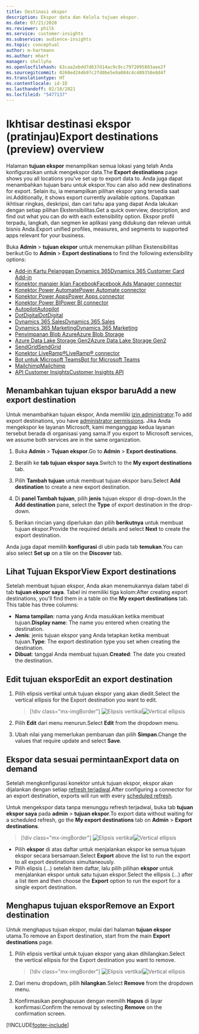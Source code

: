 ```yaml
---
title: Destinasi ekspor
description: Ekspor data dan Kelola tujuan ekspor.
ms.date: 07/21/2020
ms.reviewer: philk
ms.service: customer-insights
ms.subservice: audience-insights
ms.topic: conceptual
author: m-hartmann
ms.author: mhart
manager: shellyha
ms.openlocfilehash: 63caa2ebdd7d637d14ac9c9cc7972095803aee2f
ms.sourcegitcommit: 0260ed244b97c2fd0be5e9a084c4c489358e8d4f
ms.translationtype: HT
ms.contentlocale: id-ID
ms.lasthandoff: 02/18/2021
ms.locfileid: "5477137"
---
```

# <a name="export-destinations-preview-overview"></a><span data-ttu-id="26065-103">Ikhtisar destinasi ekspor (pratinjau)</span><span class="sxs-lookup"><span data-stu-id="26065-103">Export destinations (preview) overview</span></span>

<span data-ttu-id="26065-104">Halaman **tujuan ekspor** menampilkan semua lokasi yang telah Anda konfigurasikan untuk mengekspor data.</span><span class="sxs-lookup"><span data-stu-id="26065-104">The **Export destinations** page shows you all locations you've set up to export data to.</span></span> <span data-ttu-id="26065-105">Anda juga dapat menambahkan tujuan baru untuk ekspor.</span><span class="sxs-lookup"><span data-stu-id="26065-105">You can also add new destinations for export.</span></span> <span data-ttu-id="26065-106">Selain itu, ia menampilkan pilihan ekspor yang tersedia saat ini.</span><span class="sxs-lookup"><span data-stu-id="26065-106">Additionally, it shows export currently available options.</span></span> <span data-ttu-id="26065-107">Dapatkan ikhtisar ringkas, deskripsi, dan cari tahu apa yang dapat Anda lakukan dengan setiap pilihan Ekstensibilitas.</span><span class="sxs-lookup"><span data-stu-id="26065-107">Get a quick overview, description, and find out what you can do with each extensibility option.</span></span> <span data-ttu-id="26065-108">Ekspor profil terpadu, langkah, dan segmen ke aplikasi yang didukung dan relevan untuk bisnis Anda.</span><span class="sxs-lookup"><span data-stu-id="26065-108">Export unified profiles, measures, and segments to supported apps relevant for your business.</span></span>

<span data-ttu-id="26065-109">Buka **Admin** > **tujuan ekspor** untuk menemukan pilihan Ekstensibilitas berikut:</span><span class="sxs-lookup"><span data-stu-id="26065-109">Go to **Admin** > **Export destinations** to find the following extensibility options:</span></span>

- [<span data-ttu-id="26065-110">Add-in Kartu Pelanggan Dynamics 365</span><span class="sxs-lookup"><span data-stu-id="26065-110">Dynamics 365 Customer Card Add-in</span></span>](customer-card-add-in.md)
- [<span data-ttu-id="26065-111">Konektor manajer iklan Facebook</span><span class="sxs-lookup"><span data-stu-id="26065-111">Facebook Ads Manager connector</span></span>](export-facebook.md)
- [<span data-ttu-id="26065-112">Konektor Power Automate</span><span class="sxs-lookup"><span data-stu-id="26065-112">Power Automate connector</span></span>](export-power-automate.md)
- [<span data-ttu-id="26065-113">Konektor Power Apps</span><span class="sxs-lookup"><span data-stu-id="26065-113">Power Apps connector</span></span>](export-power-apps.md)
- [<span data-ttu-id="26065-114">Konektor Power BI</span><span class="sxs-lookup"><span data-stu-id="26065-114">Power BI connector</span></span>](export-power-bi.md)
- [<span data-ttu-id="26065-115">Autopilot</span><span class="sxs-lookup"><span data-stu-id="26065-115">Autopilot</span></span>](export-autopilot.md)
- [<span data-ttu-id="26065-116">DotDigital</span><span class="sxs-lookup"><span data-stu-id="26065-116">DotDigital</span></span>](export-dotdigital.md)
- [<span data-ttu-id="26065-117">Dynamics 365 Sales</span><span class="sxs-lookup"><span data-stu-id="26065-117">Dynamics 365 Sales</span></span>](export-dynamics365-sales.md)
- [<span data-ttu-id="26065-118">Dynamics 365 Marketing</span><span class="sxs-lookup"><span data-stu-id="26065-118">Dynamics 365 Marketing</span></span>](export-dynamics365-marketing.md)
- [<span data-ttu-id="26065-119">Penyimpanan Blob Azure</span><span class="sxs-lookup"><span data-stu-id="26065-119">Azure Blob Storage</span></span>](export-azure-blob-storage.md)
- [<span data-ttu-id="26065-120">Azure Data Lake Storage Gen2</span><span class="sxs-lookup"><span data-stu-id="26065-120">Azure Data Lake Storage Gen2</span></span>](export-azure-data-lake-storage-gen2.md)
- [<span data-ttu-id="26065-121">SendGrid</span><span class="sxs-lookup"><span data-stu-id="26065-121">SendGrid</span></span>](export-sendgrid.md)
- [<span data-ttu-id="26065-122">Konektor LiveRamp&reg;</span><span class="sxs-lookup"><span data-stu-id="26065-122">LiveRamp&reg; connector</span></span>](export-liveramp.md)
- [<span data-ttu-id="26065-123">Bot untuk Microsoft Teams</span><span class="sxs-lookup"><span data-stu-id="26065-123">Bot for Microsoft Teams</span></span>](export-teams-bot.md)
- [<span data-ttu-id="26065-124">Mailchimp</span><span class="sxs-lookup"><span data-stu-id="26065-124">Mailchimp</span></span>](export-mailchimp.md)
- [<span data-ttu-id="26065-125">API Customer Insights</span><span class="sxs-lookup"><span data-stu-id="26065-125">Customer Insights API</span></span>](apis.md)

## <a name="add-a-new-export-destination"></a><span data-ttu-id="26065-126">Menambahkan tujuan ekspor baru</span><span class="sxs-lookup"><span data-stu-id="26065-126">Add a new export destination</span></span>

<span data-ttu-id="26065-127">Untuk menambahkan tujuan ekspor, Anda memiliki [izin administrator](permissions.md).</span><span class="sxs-lookup"><span data-stu-id="26065-127">To add export destinations, you have [administrator permissions](permissions.md).</span></span> <span data-ttu-id="26065-128">Jika Anda mengekspor ke layanan Microsoft, kami menganggap kedua layanan tersebut berada di organisasi yang sama.</span><span class="sxs-lookup"><span data-stu-id="26065-128">If you export to Microsoft services, we assume both services are in the same organization.</span></span>

1. <span data-ttu-id="26065-129">Buka **Admin** > **Tujuan ekspor**.</span><span class="sxs-lookup"><span data-stu-id="26065-129">Go to **Admin** > **Export destinations**.</span></span>

1. <span data-ttu-id="26065-130">Beralih ke **tab tujuan ekspor saya**.</span><span class="sxs-lookup"><span data-stu-id="26065-130">Switch to the **My export destinations** tab.</span></span>

1. <span data-ttu-id="26065-131">Pilih **Tambah tujuan** untuk membuat tujuan ekspor baru.</span><span class="sxs-lookup"><span data-stu-id="26065-131">Select **Add destination** to create a new export destination.</span></span>

1. <span data-ttu-id="26065-132">Di **panel Tambah tujuan**, pilih **jenis** tujuan ekspor di drop-down.</span><span class="sxs-lookup"><span data-stu-id="26065-132">In the **Add destination** pane, select the **Type** of export destination in the drop-down.</span></span>

1. <span data-ttu-id="26065-133">Berikan rincian yang diperlukan dan pilih **berikutnya** untuk membuat tujuan ekspor.</span><span class="sxs-lookup"><span data-stu-id="26065-133">Provide the required details and select **Next** to create the export destination.</span></span>

<span data-ttu-id="26065-134">Anda juga dapat memilih **konfigurasi** di ubin pada tab **temukan**.</span><span class="sxs-lookup"><span data-stu-id="26065-134">You can also select **Set up** on a tile on the **Discover** tab.</span></span>

## <a name="view-export-destinations"></a><span data-ttu-id="26065-135">Lihat Tujuan Ekspor</span><span class="sxs-lookup"><span data-stu-id="26065-135">View Export destinations</span></span>

<span data-ttu-id="26065-136">Setelah membuat tujuan ekspor, Anda akan menemukannya dalam tabel di tab **tujuan ekspor saya**. Tabel ini memiliki tiga kolom:</span><span class="sxs-lookup"><span data-stu-id="26065-136">After creating export destinations, you'll find them in a table on the **My export destinations** tab. This table has three columns:</span></span>

- <span data-ttu-id="26065-137">**Nama tampilan**: nama yang Anda masukkan ketika membuat tujuan.</span><span class="sxs-lookup"><span data-stu-id="26065-137">**Display name**: The name you entered when creating the destination.</span></span>
- <span data-ttu-id="26065-138">**Jenis**: jenis tujuan ekspor yang Anda tetapkan ketika membuat tujuan.</span><span class="sxs-lookup"><span data-stu-id="26065-138">**Type**: The export destination type you set when creating the destination.</span></span>
- <span data-ttu-id="26065-139">**Dibuat**: tanggal Anda membuat tujuan.</span><span class="sxs-lookup"><span data-stu-id="26065-139">**Created**: The date you created the destination.</span></span>

## <a name="edit-an-export-destination"></a><span data-ttu-id="26065-140">Edit tujuan ekspor</span><span class="sxs-lookup"><span data-stu-id="26065-140">Edit an export destination</span></span>

1. <span data-ttu-id="26065-141">Pilih elipsis vertikal untuk tujuan ekspor yang akan diedit.</span><span class="sxs-lookup"><span data-stu-id="26065-141">Select the vertical ellipsis for the Export destination you want to edit.</span></span>

   > [!div class="mx-imgBorder"]
   > <span data-ttu-id="26065-142">![Elipsis vertikal](media/export-destinations-page-ellipsis.png "Elipsis vertikal")</span><span class="sxs-lookup"><span data-stu-id="26065-142">![Vertical ellipsis](media/export-destinations-page-ellipsis.png "Vertical ellipsis")</span></span>

1. <span data-ttu-id="26065-143">Pilih **Edit** dari menu menurun.</span><span class="sxs-lookup"><span data-stu-id="26065-143">Select **Edit** from the dropdown menu.</span></span>

1. <span data-ttu-id="26065-144">Ubah nilai yang memerlukan pembaruan dan pilih **Simpan**.</span><span class="sxs-lookup"><span data-stu-id="26065-144">Change the values that require update and select **Save**.</span></span>

## <a name="export-data-on-demand"></a><span data-ttu-id="26065-145">Ekspor data sesuai permintaan</span><span class="sxs-lookup"><span data-stu-id="26065-145">Export data on demand</span></span>

<span data-ttu-id="26065-146">Setelah mengkonfigurasi konektor untuk tujuan ekspor, ekspor akan dijalankan dengan setiap [refresh terjadwal](system.md#schedule-tab).</span><span class="sxs-lookup"><span data-stu-id="26065-146">After configuring a connector for an export destination, exports will run with every [scheduled refresh](system.md#schedule-tab).</span></span>

<span data-ttu-id="26065-147">Untuk mengekspor data tanpa menunggu refresh terjadwal, buka tab **tujuan ekspor saya** pada **admin** > **tujuan ekspor**.</span><span class="sxs-lookup"><span data-stu-id="26065-147">To export data without waiting for a scheduled refresh, go the **My export destinations** tab on **Admin** > **Export destinations**.</span></span>

> [!div class="mx-imgBorder"]
> <span data-ttu-id="26065-148">![Elipsis vertikal](media/export-destinations-page-ellipsis.png "Elipsis vertikal")</span><span class="sxs-lookup"><span data-stu-id="26065-148">![Vertical ellipsis](media/export-destinations-page-ellipsis.png "Vertical ellipsis")</span></span>

- <span data-ttu-id="26065-149">Pilih **ekspor** di atas daftar untuk menjalankan ekspor ke semua tujuan ekspor secara bersamaan.</span><span class="sxs-lookup"><span data-stu-id="26065-149">Select **Export** above the list to run the export to all export destinations simultaneously.</span></span>
- <span data-ttu-id="26065-150">Pilih elipsis (...) setelah item daftar, lalu pilih pilihan **ekspor** untuk menjalankan ekspor untuk satu tujuan ekspor.</span><span class="sxs-lookup"><span data-stu-id="26065-150">Select the ellipsis (...) after a list item and then choose the **Export** option to run the export for a single export destination.</span></span>

## <a name="remove-an-export-destination"></a><span data-ttu-id="26065-151">Menghapus tujuan ekspor</span><span class="sxs-lookup"><span data-stu-id="26065-151">Remove an Export destination</span></span>

<span data-ttu-id="26065-152">Untuk menghapus tujuan ekspor, mulai dari halaman **tujuan ekspor** utama.</span><span class="sxs-lookup"><span data-stu-id="26065-152">To remove an Export destination, start from the main **Export destinations** page.</span></span>

1. <span data-ttu-id="26065-153">Pilih elipsis vertikal untuk tujuan ekspor yang akan dihilangkan.</span><span class="sxs-lookup"><span data-stu-id="26065-153">Select the vertical ellipsis for the Export destination you want to remove.</span></span>

   > [!div class="mx-imgBorder"]
   > <span data-ttu-id="26065-154">![Elipsis vertikal](media/export-destinations-page-ellipsis.png "Elipsis vertikal")</span><span class="sxs-lookup"><span data-stu-id="26065-154">![Vertical ellipsis](media/export-destinations-page-ellipsis.png "Vertical ellipsis")</span></span>

2. <span data-ttu-id="26065-155">Dari menu dropdown, pilih **hilangkan**.</span><span class="sxs-lookup"><span data-stu-id="26065-155">Select **Remove** from the dropdown menu.</span></span>

3. <span data-ttu-id="26065-156">Konfirmasikan penghapusan dengan memilih **Hapus** di layar konfirmasi.</span><span class="sxs-lookup"><span data-stu-id="26065-156">Confirm the removal by selecting **Remove** on the confirmation screen.</span></span>


[!INCLUDE[footer-include](../includes/footer-banner.md)]